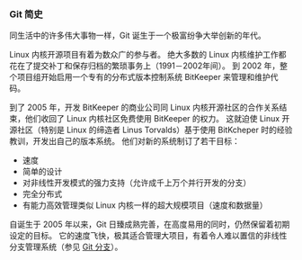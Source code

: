 ### Git 简史

同生活中的许多伟大事物一样，Git 诞生于一个极富纷争大举创新的年代。

Linux 内核开源项目有着为数众广的参与者。
绝大多数的 Linux 内核维护工作都花在了提交补丁和保存归档的繁琐事务上（1991－2002年间）。
到 2002 年，整个项目组开始启用一个专有的分布式版本控制系统 BitKeeper 来管理和维护代码。

到了 2005 年，开发 BitKeeper 的商业公司同 Linux 内核开源社区的合作关系结束，他们收回了 Linux 内核社区免费使用 BitKeeper 的权力。
这就迫使 Linux 开源社区（特别是 Linux 的缔造者 Linus Torvalds）基于使用 BitKcheper 时的经验教训，开发出自己的版本系统。
他们对新的系统制订了若干目标：

*  速度
*  简单的设计
*  对非线性开发模式的强力支持（允许成千上万个并行开发的分支）
*  完全分布式
*  有能力高效管理类似 Linux 内核一样的超大规模项目（速度和数据量）

自诞生于 2005 年以来，Git 日臻成熟完善，在高度易用的同时，仍然保留着初期设定的目标。
它的速度飞快，极其适合管理大项目，有着令人难以置信的非线性分支管理系统（参见 [Git 分支](03-git-branching/1-git-branching.md)）。
